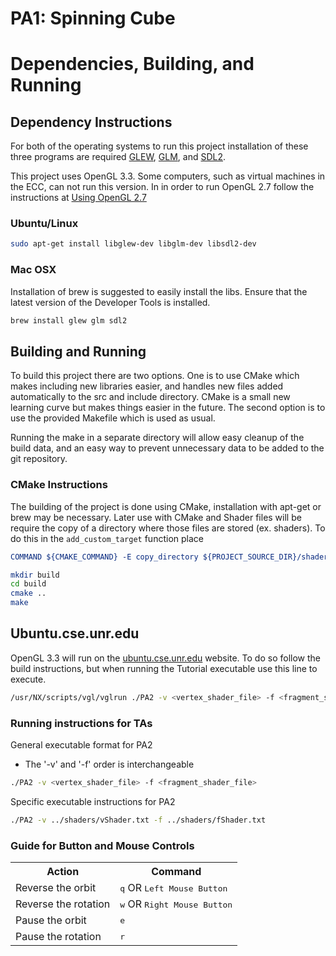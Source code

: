 # PA1: Spinning Cube

# Dependencies, Building, and Running

## Dependency Instructions
For both of the operating systems to run this project installation of these three programs are required [GLEW](http://glew.sourceforge.net/), [GLM](http://glm.g-truc.net/0.9.7/index.html), and [SDL2](https://wiki.libsdl.org/Tutorials).

This project uses OpenGL 3.3. Some computers, such as virtual machines in the ECC, can not run this version. In in order to run OpenGL 2.7 follow the instructions at [Using OpenGL 2.7](https://github.com/HPC-Vis/computer-graphics/wiki/Using-OpenGL-2.7)

### Ubuntu/Linux
```bash
sudo apt-get install libglew-dev libglm-dev libsdl2-dev
```

### Mac OSX
Installation of brew is suggested to easily install the libs. Ensure that the latest version of the Developer Tools is installed.
```bash
brew install glew glm sdl2
```

## Building and Running
To build this project there are two options. One is to use CMake which makes including new libraries easier, and handles new files added automatically to the src and include directory. CMake is a small new learning curve but makes things easier in the future.
The second option is to use the provided Makefile which is used as usual.

Running the make in a separate directory will allow easy cleanup of the build data, and an easy way to prevent unnecessary data to be added to the git repository.  

### CMake Instructions
The building of the project is done using CMake, installation with apt-get or brew may be necessary. Later use with CMake and Shader files will be require the copy of a directory where those files are stored (ex. shaders). To do this in the ```add_custom_target``` function place 
```cmake
COMMAND ${CMAKE_COMMAND} -E copy_directory ${PROJECT_SOURCE_DIR}/shaders/ ${CMAKE_CURRENT_BINARY_DIR}/shaders
```

```bash
mkdir build
cd build
cmake ..
make
```


## Ubuntu.cse.unr.edu
OpenGL 3.3 will run on the [ubuntu.cse.unr.edu](https://ubuntu.cse.unr.edu/) website. To do so follow the build instructions, but when running the Tutorial executable use this line to execute.
```bash
/usr/NX/scripts/vgl/vglrun ./PA2 -v <vertex_shader_file> -f <fragment_shader_file>
```

### Running instructions for TAs
General executable format for PA2
* The '-v' and '-f' order is interchangeable
```bash
./PA2 -v <vertex_shader_file> -f <fragment_shader_file>
```
Specific executable instructions for PA2
```bash
./PA2 -v ../shaders/vShader.txt -f ../shaders/fShader.txt
```

### Guide for Button and Mouse Controls
<table>
	<tr>
		<th>Action</th>
		<th>Command</th>
	</tr>
	<tr>
		<td>Reverse the orbit</td>
		<td><kbd>q</kbd> OR <kbd>Left Mouse Button</kbd></td>
	</tr>
	<tr>
		<td>Reverse the rotation</td>
		<td><kbd>w</kbd> OR <kbd>Right Mouse Button</kbd></td>
	</tr>
	<tr>
		<td>Pause the orbit</td>
		<td><kbd>e</kbd></td>
	</tr>
	<tr>
		<td>Pause the rotation</td>
		<td><kbd>r</kbd></td>
	</tr>
</table>
